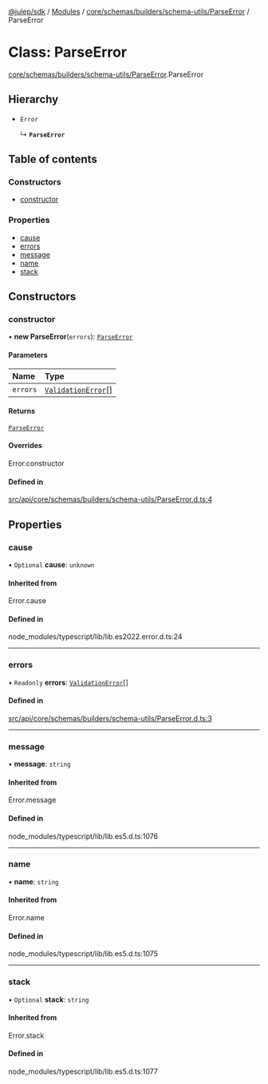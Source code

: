 [@julep/sdk](../README.md) / [Modules](../modules.md) / [core/schemas/builders/schema-utils/ParseError](../modules/core_schemas_builders_schema_utils_ParseError.md) / ParseError

# Class: ParseError

[core/schemas/builders/schema-utils/ParseError](../modules/core_schemas_builders_schema_utils_ParseError.md).ParseError

## Hierarchy

- `Error`

  ↳ **`ParseError`**

## Table of contents

### Constructors

- [constructor](core_schemas_builders_schema_utils_ParseError.ParseError.md#constructor)

### Properties

- [cause](core_schemas_builders_schema_utils_ParseError.ParseError.md#cause)
- [errors](core_schemas_builders_schema_utils_ParseError.ParseError.md#errors)
- [message](core_schemas_builders_schema_utils_ParseError.ParseError.md#message)
- [name](core_schemas_builders_schema_utils_ParseError.ParseError.md#name)
- [stack](core_schemas_builders_schema_utils_ParseError.ParseError.md#stack)

## Constructors

### constructor

• **new ParseError**(`errors`): [`ParseError`](core_schemas_builders_schema_utils_ParseError.ParseError.md)

#### Parameters

| Name | Type |
| :------ | :------ |
| `errors` | [`ValidationError`](../interfaces/core_schemas_Schema.ValidationError.md)[] |

#### Returns

[`ParseError`](core_schemas_builders_schema_utils_ParseError.ParseError.md)

#### Overrides

Error.constructor

#### Defined in

[src/api/core/schemas/builders/schema-utils/ParseError.d.ts:4](https://github.com/julep-ai/samantha-monorepo/blob/9aefd53/sdks/js/src/api/core/schemas/builders/schema-utils/ParseError.d.ts#L4)

## Properties

### cause

• `Optional` **cause**: `unknown`

#### Inherited from

Error.cause

#### Defined in

node_modules/typescript/lib/lib.es2022.error.d.ts:24

___

### errors

• `Readonly` **errors**: [`ValidationError`](../interfaces/core_schemas_Schema.ValidationError.md)[]

#### Defined in

[src/api/core/schemas/builders/schema-utils/ParseError.d.ts:3](https://github.com/julep-ai/samantha-monorepo/blob/9aefd53/sdks/js/src/api/core/schemas/builders/schema-utils/ParseError.d.ts#L3)

___

### message

• **message**: `string`

#### Inherited from

Error.message

#### Defined in

node_modules/typescript/lib/lib.es5.d.ts:1076

___

### name

• **name**: `string`

#### Inherited from

Error.name

#### Defined in

node_modules/typescript/lib/lib.es5.d.ts:1075

___

### stack

• `Optional` **stack**: `string`

#### Inherited from

Error.stack

#### Defined in

node_modules/typescript/lib/lib.es5.d.ts:1077

